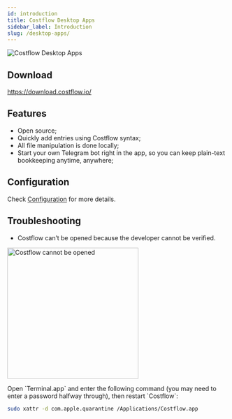 ```yaml
---
id: introduction
title: Costflow Desktop Apps
sidebar_label: Introduction
slug: /desktop-apps/
---
```


<img src="/img/desktop-apps.png" alt="Costflow Desktop Apps" />

## Download

https://download.costflow.io/

## Features

- Open source;
- Quickly add entries using Costflow syntax;
- All file manipulation is done locally;
- Start your own Telegram bot right in the app, so you can keep plain-text bookkeeping anytime, anywhere;

## Configuration

Check [Configuration](/docs/desktop-apps/config/) for more details.

## Troubleshooting

- Costflow can’t be opened because the developer cannot be verified.
<p><img src="/img/costflow-cannot-be-opened.png" alt="Costflow cannot be opened" width="300"/></p>
Open `Terminal.app` and enter the following command (you may need to enter a password halfway through), then restart `Costflow`:

```sh
sudo xattr -d com.apple.quarantine /Applications/Costflow.app
```
